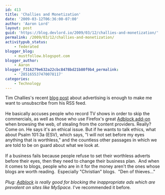 ```yaml
---
id: 413
title: 'Challies and Monetization'
date: '2009-03-12T06:36:00-07:00'
author: 'Aaron Lord'
layout: post
guid: 'https://blog.devlord.io/2009/03/12/challies-and-monetization/'
permalink: /2009/03/12/challies-and-monetization/
activitypub_status:
    - federated
blogger_blog:
    - mustfollow.blogspot.com
blogger_author:
    - Aaron
blogger_f316279e632a22cbc8478bd21b80f9b4_permalink:
    - '285165537470078117'
categories:
    - Technology
---
```


Tim Challies's recent <a href="http://www.challies.com/archives/articles/a-question-about-advertising.php">blog post</a> about advertising is enough to make me want to unsubscribe from his RSS feed.<br /><br />He basically accuses people who record TV shows in order to skip the commercials, as well as those who use Firefox's great <a href="https://addons.mozilla.org/en-US/firefox/addon/1865">Adblock add-on</a> when browsing the web, of stealing from the content providers.  Really?  Come on.  He says it's an ethical issue.  But if he wants to talk ethics, what about Psalm 101:3a (ESV), which says, "I will not set before my eyes anything that is worthless," and the countless other passages in which we are told to be on guard about what we look at.<br /><br />If a business fails because people refuse to set their worthless adverts before their eyes, then they need to change their business plan.  And when it comes to blogs, people who are in it for the money aren't the ones whose blogs are worth reading.  Especially "Christian" blogs.  "Den of thieves..."<br /><br /><span class="Apple-style-span" style="font-style:italic;">Plug: <a href="https://addons.mozilla.org/en-US/firefox/addon/1865">Adblock</a> is really good for blocking the inappropriate ads which are prevalent on sites like MySpace.  </span>I've recommended it before<span class="Apple-style-span" style="font-style:italic;">.</span>